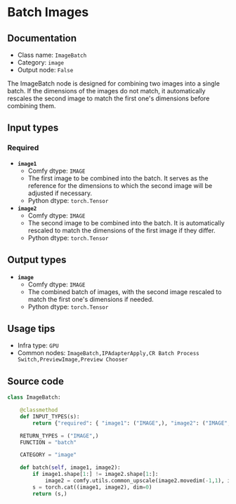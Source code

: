 # Batch Images
## Documentation
- Class name: `ImageBatch`
- Category: `image`
- Output node: `False`

The ImageBatch node is designed for combining two images into a single batch. If the dimensions of the images do not match, it automatically rescales the second image to match the first one's dimensions before combining them.
## Input types
### Required
- **`image1`**
    - Comfy dtype: `IMAGE`
    - The first image to be combined into the batch. It serves as the reference for the dimensions to which the second image will be adjusted if necessary.
    - Python dtype: `torch.Tensor`
- **`image2`**
    - Comfy dtype: `IMAGE`
    - The second image to be combined into the batch. It is automatically rescaled to match the dimensions of the first image if they differ.
    - Python dtype: `torch.Tensor`
## Output types
- **`image`**
    - Comfy dtype: `IMAGE`
    - The combined batch of images, with the second image rescaled to match the first one's dimensions if needed.
    - Python dtype: `torch.Tensor`
## Usage tips
- Infra type: `GPU`
- Common nodes: `ImageBatch,IPAdapterApply,CR Batch Process Switch,PreviewImage,Preview Chooser`


## Source code
```python
class ImageBatch:

    @classmethod
    def INPUT_TYPES(s):
        return {"required": { "image1": ("IMAGE",), "image2": ("IMAGE",)}}

    RETURN_TYPES = ("IMAGE",)
    FUNCTION = "batch"

    CATEGORY = "image"

    def batch(self, image1, image2):
        if image1.shape[1:] != image2.shape[1:]:
            image2 = comfy.utils.common_upscale(image2.movedim(-1,1), image1.shape[2], image1.shape[1], "bilinear", "center").movedim(1,-1)
        s = torch.cat((image1, image2), dim=0)
        return (s,)

```
